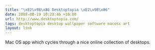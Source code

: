 ```yaml
---
title: "\xE2\x98\x86 Desktoptopia \xE2\x98\x86"
date: 2008-08-19 10:23:46 +10:00
url: http://www.desktoptopia.com/
tags: desktoptopia desktop wallpaper software macosx art
layout: link
---
```

Mac OS app which cycles through a nice online collection of desktops.

